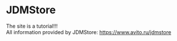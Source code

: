 # JDMStore
The site is a tutorial!!! <br/>
All information provided by JDMStore: https://www.avito.ru/jdmstore
